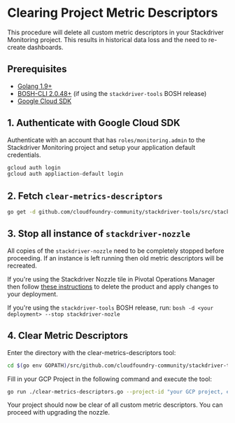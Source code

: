 # Clearing Project Metric Descriptors

This procedure will delete all custom metric descriptors in your Stackdriver Monitoring project.
This results in historical data loss and the need to re-create dashboards.

## Prerequisites
- [Golang 1.9+](https://golang.org/doc/install)
- [BOSH-CLI 2.0.48+](https://bosh.io/docs/cli-v2.html#install) (if using the `stackdriver-tools` BOSH release)
- [Google Cloud SDK](https://cloud.google.com/sdk/downloads)

## 1. Authenticate with Google Cloud SDK
Authenticate with an account that has `roles/monitoring.admin` to the Stackdriver Monitoring project
and setup your application default credentials.

```bash
gcloud auth login
gcloud auth appliaction-default login
```

## 2. Fetch `clear-metrics-descriptors`
```bash
go get -d github.com/cloudfoundry-community/stackdriver-tools/src/stackdriver-nozzle
``` 

## 3. Stop all instance of `stackdriver-nozzle`
All copies of the `stackdriver-nozzle` need to be completely stopped before proceeding. If an instance
is left running then old metric descriptors will be recreated.

If you're using the Stackdriver Nozzle tile in Pivotal Operations Manager then follow [these instructions](https://docs.pivotal.io/pivotalcf/2-0/customizing/add-delete.html)
to delete the product and apply changes to your deployment.

If you're using the `stackdriver-tools` BOSH release, run: `bosh -d <your deployment> --stop stackdriver-nozle`

## 4. Clear Metric Descriptors
Enter the directory with the clear-metrics-descriptors tool:
```bash
cd $(go env GOPATH)/src/github.com/cloudfoundry-community/stackdriver-tools/src/stackdriver-nozzle/cmd/clear-metrics-descriptors
```

Fill in your GCP Project in the following command and execute the tool:
```bash
go run ./clear-metrics-descriptors.go --project-id "your GCP project, eg cf-prod-logs"
```

Your project should now be clear of all custom metric descriptors. You can proceed with upgrading the nozzle.
